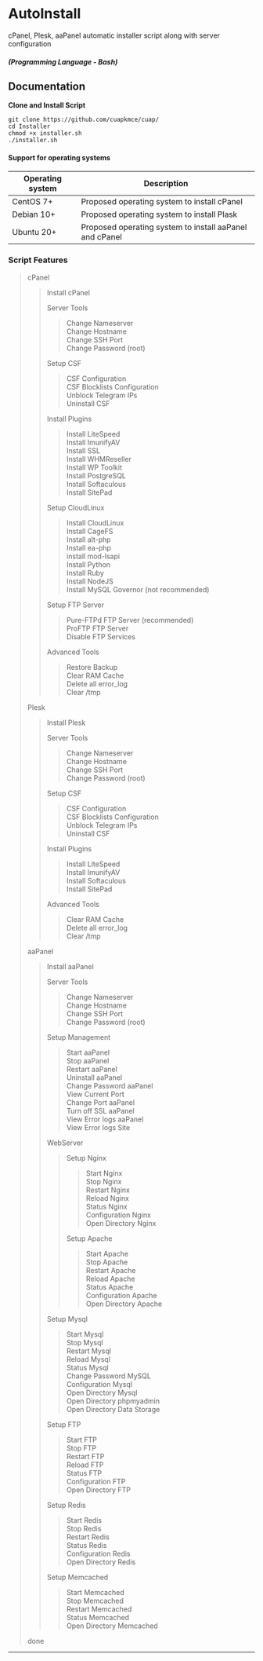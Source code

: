 # AutoInstall
cPanel, Plesk, aaPanel automatic installer script along with server configuration
##### (Programming Language - Bash)



## Documentation
**Clone and Install Script**
```
git clone https://github.com/cuapkmce/cuap/
cd Installer
chmod +x installer.sh
./installer.sh
```

#### Support for operating systems
| Operating system | Description |
| --- | --- |
| CentOS 7+ | Proposed operating system to install cPanel |
| Debian 10+ | Proposed operating system to install Plask |
| Ubuntu 20+ | Proposed operating system to install aaPanel and cPanel |


### Script Features 
> cPanel
> > Install cPanel
> > 
> > Server Tools
> > > Change Nameserver \
> > > Change Hostname \
> > > Change SSH Port \
> > > Change Password (root)
> >
> > Setup CSF
> > > CSF Configuration \
> > > CSF Blocklists Configuration \
> > > Unblock Telegram IPs \
> > > Uninstall CSF
> >
> > Install Plugins
> > > Install LiteSpeed \
> > > Install ImunifyAV \
> > > Install SSL \
> > > Install WHMReseller \
> > > Install WP Toolkit \
> > > Install PostgreSQL \
> > > Install Softaculous \
> > > Install SitePad
> >
> > Setup CloudLinux
> > > Install CloudLinux \
> > > Install CageFS \
> > > Install alt-php \
> > > Install ea-php \
> > > install mod-lsapi \
> > > Install Python \
> > > Install Ruby \
> > > Install NodeJS \
> > > Install MySQL Governor (not recommended)
> >
> > Setup FTP Server
> > > Pure-FTPd FTP Server (recommended) \
> > > ProFTP FTP Server \
> > > Disable FTP Services
> >
> > Advanced Tools
> > > Restore Backup \
> > > Clear RAM Cache \
> > > Delete all error_log \
> > > Clear /tmp
> >
> Plesk
> > Install Plesk
> > 
> > Server Tools
> > > Change Nameserver \
> > > Change Hostname \
> > > Change SSH Port \
> > > Change Password (root)
> >
> > Setup CSF
> > > CSF Configuration \
> > > CSF Blocklists Configuration \
> > > Unblock Telegram IPs \
> > > Uninstall CSF
> >
> > Install Plugins
> > > Install LiteSpeed \
> > > Install ImunifyAV \
> > > Install Softaculous \
> > > Install SitePad
> >
> > Advanced Tools
> > > Clear RAM Cache \
> > > Delete all error_log \
> > > Clear /tmp
> >
> aaPanel
> > Install aaPanel
> > 
> > Server Tools
> > > Change Nameserver \
> > > Change Hostname \
> > > Change SSH Port \
> > > Change Password (root)
> >
> > Setup Management
> > > Start aaPanel \
> > > Stop aaPanel \
> > > Restart aaPanel \
> > > Uninstall aaPanel \
> > > Change Password aaPanel \
> > > View Current Port \
> > > Change Port aaPanel \
> > > Turn off SSL aaPanel \
> > > View Error logs aaPanel \
> > > View Error logs Site
> >
> > WebServer
> > > Setup Nginx
> > > > Start Nginx \
> > > > Stop Nginx \
> > > > Restart Nginx \
> > > > Reload Nginx \
> > > > Status Nginx \
> > > > Configuration Nginx \
> > > > Open Directory Nginx
> > > > 
> > > Setup Apache
> > > > Start Apache \
> > > > Stop Apache \
> > > > Restart Apache \
> > > > Reload Apache \
> > > > Status Apache \
> > > > Configuration Apache \
> > > > Open Directory Apache
> >
> > Setup Mysql
> > > Start Mysql \
> > > Stop Mysql \
> > > Restart Mysql \
> > > Reload Mysql \
> > > Status Mysql \
> > > Change Password MySQL \
> > > Configuration Mysql \
> > > Open Directory Mysql \
> > > Open Directory phpmyadmin \
> > > Open Directory Data Storage
> >
> > Setup FTP
> > > Start FTP \
> > > Stop FTP \
> > > Restart FTP \
> > > Reload FTP \
> > > Status FTP \
> > > Configuration FTP \
> > > Open Directory FTP
> >
> > Setup Redis
> > > Start Redis \
> > > Stop Redis \
> > > Restart Redis \
> > > Status Redis \
> > > Configuration Redis \
> > > Open Directory Redis
> > > 
> > Setup Memcached
> > > Start Memcached \
> > > Stop Memcached \
> > > Restart Memcached \
> > > Status Memcached \
> > > Open Directory Memcached
> > >
> >
> done

****
